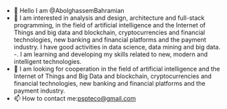 - 👋 Hello I am @AbolghassemBahramian
- 👀 I am interested in analysis and design, architecture and full-stack programming, in the field of artificial intelligence and the Internet of Things and big data and blockchain, cryptocurrencies and financial technologies, new banking and financial platforms and the payment industry. I have good activities in data science, data mining and big data.
-. I am learning and developing my skills related to new, modern and intelligent technologies.
- 💞️ I am looking for cooperation in the field of artificial intelligence and the Internet of Things and Big Data and blockchain, cryptocurrencies and financial technologies, new banking and financial platforms and the payment industry.
- 📫 How to contact me:pspteco@gmail.com
<!---
AbolghassemBahramian/AbolghassemBahramian is a ✨ special ✨ repository because its `README.md` (this file) appears on your GitHub profile.
You can click the Preview link to take a look at your changes.
--->
